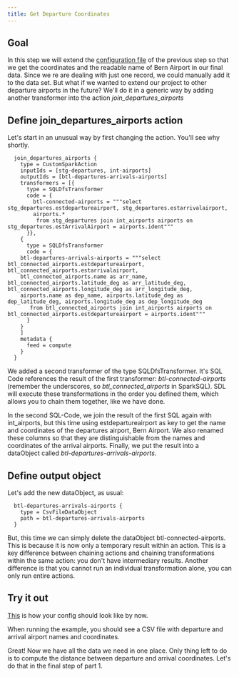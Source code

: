 ```yaml
---
title: Get Departure Coordinates
---
```


## Goal

In this step we will extend the [configuration file](application-compute-part1-join.conf) of the previous step
so that we get the coordinates and the readable name of Bern Airport in our final data.
Since we re are dealing with just one record, we could manually add it to the data set.
But what if we wanted to extend our project to other departure airports in the future?
We'll do it in a generic way by adding another transformer into the action *join_departures_airports*

## Define join_departures_airports action

Let's start in an unusual way by first changing the action. You'll see why shortly.

      join_departures_airports {
        type = CustomSparkAction
        inputIds = [stg-departures, int-airports]
        outputIds = [btl-departures-arrivals-airports]
        transformers = [{
          type = SQLDfsTransformer
          code = {
            btl-connected-airports = """select stg_departures.estdepartureairport, stg_departures.estarrivalairport,
            airports.*
             from stg_departures join int_airports airports on stg_departures.estArrivalAirport = airports.ident"""
          }},
        {
          type = SQLDfsTransformer
          code = {
        btl-departures-arrivals-airports = """select btl_connected_airports.estdepartureairport, btl_connected_airports.estarrivalairport,
        btl_connected_airports.name as arr_name, btl_connected_airports.latitude_deg as arr_latitude_deg, btl_connected_airports.longitude_deg as arr_longitude_deg,
        airports.name as dep_name, airports.latitude_deg as dep_latitude_deg, airports.longitude_deg as dep_longitude_deg
           from btl_connected_airports join int_airports airports on btl_connected_airports.estdepartureairport = airports.ident"""
          }
        }    
        ]
        metadata {
          feed = compute
        }
      }

We added a second transformer of the type SQLDfsTransformer.
It's SQL Code references the result of the first transformer: *btl-connected-airports* (remember the underscores, so *btl_connected_airports* in SparkSQL).
SDL will execute these transformations in the order you defined them, which allows you to chain them together, like we have done.

In the second SQL-Code, we join the result of the first SQL again with int_airports, but this time using estdepartureairport as key
to get the name and coordinates of the departures airport, Bern Airport.
We also renamed these columns so that they are distinguishable from the names and coordinates of the arrival airports.
Finally, we put the result into a dataObject called *btl-departures-arrivals-airports*.

## Define output object

Let's add the new dataObject, as usual:

      btl-departures-arrivals-airports {
        type = CsvFileDataObject
        path = btl-departures-arrivals-airports
      }

But, this time we can simply delete the dataObject btl-connected-airports.
This is because it is now only a temporary result within an action.
This is a key difference between chaining actions and chaining transformations within the same action:
you don't have intermediary results. 
Another difference is that you cannot run an individual transformation alone, you can only run entire actions.


## Try it out

[This](application-compute-part1-dep-arr.conf) is how your config should look like by now.

When running the example, you should see a CSV file with departure and arrival airport names and coordinates.

Great! Now we have all the data we need in one place. Only thing left to do is to compute the distance
between departure and arrival coordinates. Let's do that in the final step of part 1.
